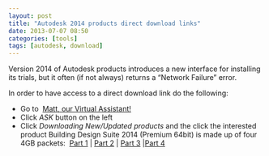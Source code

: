 ```yaml
---
layout: post
title: "Autodesk 2014 products direct download links"
date: 2013-07-07 08:50
categories: [tools]
tags: [autodesk, download]
---
```

Version 2014 of Autodesk products introduces a new interface for installing its trials, but it often (if not always) returns a “Network Failure” error.

In order to have access to a direct download link do the following:

*   Go to  [Matt, our Virtual Assistant!](http://blog.autodeskhelp.com/post/46438004088/time-it-flies-when-youre-having-fun-and-seems)
*   Click *ASK* button on the left
*   Click *Downloading New/Updated products* and the click the interested product
Building Design Suite 2014 (Premium 64bit) is made up of four 4GB packets:  [Part 1](http://efulfillment.autodesk.com/SWDLDNET3/2014/BDSPRM/DLM/Building_Design_Suite_Premium_2014_English_Win_32_64bit_dlm_001_004.sfx.exe?authparam=1375034516_6fd71b84a8f038e854723ac8e64e4c78&ext=.exe) | [Part 2](http://efulfillment.autodesk.com/SWDLDNET3/2014/BDSPRM/DLM/Building_Design_Suite_Premium_2014_English_Win_32_64bit_dlm_002_004.sfx.exe?authparam=1375034516_0c9e461fdfa6d953411662d7aad19caa&ext=.exe) | [Part 3](http://efulfillment.autodesk.com/SWDLDNET3/2014/BDSPRM/DLM/Building_Design_Suite_Premium_2014_English_Win_32_64bit_dlm_003_004.sfx.exe?authparam=1375034516_f91d64ee2a214cccdcef8f618017e373&ext=.exe) |[Part 4](http://efulfillment.autodesk.com/SWDLDNET3/2014/BDSPRM/DLM/Building_Design_Suite_Premium_2014_English_Win_32_64bit_dlm_004_004.sfx.exe?authparam=1375034516_908836ae3928ad9617512a1d2dbc3ea3&ext=.exe)
